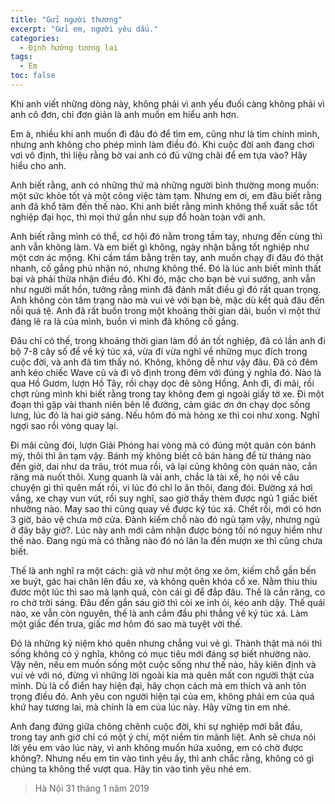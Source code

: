 ```yaml
---
title: "Gửi người thương"
excerpt: "Gửi em, người yêu dấu."
categories:
  - Định hướng tương lai
tags: 
  - Em
toc: false
---
```


Khi anh viết những dòng này, không phải vì anh yếu đuối càng không phải vì anh cô đơn, chỉ đơn giản là anh muốn em hiểu anh hơn.


Em à, nhiều khi anh muốn đi đâu đó để tìm em, cũng như là tìm chính mình, nhưng anh không cho phép mình làm điều đó. Khi cuộc đời anh đang chơi vơi vô định, thì liệu rằng bờ vai anh có đủ vững chãi để em tựa vào? Hãy hiểu cho anh.


Anh biết rằng, anh có những thứ mà những người bình thường mong muốn: một sức khỏe tốt và một công việc tàm tạm. Nhưng em ơi, em đâu biết rằng anh đã khổ tâm đến thế nào. Khi anh biết rằng mình không thể xuất sắc tốt nghiệp đại học, thì mọi thứ gần như sụp đổ hoàn toàn với anh.


Anh biết rằng mình có thể, cơ hội đó nằm trong tầm tay, nhưng đến cùng thì anh vẫn không làm. Và em biết gì không, ngày nhận bằng tốt nghiệp như một cơn ác mộng. Khi cầm tấm bằng trên tay, anh muốn chạy đi đâu đó thật nhanh, cố gắng phủ nhận nó, nhưng không thể. Đó là lúc anh biết mình thất bại và phải thừa nhận điều đó. Khi đó, mặc cho bạn bè vui sướng, anh vẫn như người mất hồn, tưởng rằng mình đã đánh mất điều gì đó rất quan trọng. Anh không còn tâm trạng nào mà vui vẻ với bạn bè, mặc dù kết quả đâu đến nỗi quá tệ. Anh đã rất buồn trong một khoảng thời gian dài, buồn vì một thứ đáng lẽ ra là của mình, buồn vì mình đã không cố gắng.


Đâu chỉ có thế, trong khoảng thời gian làm đồ án tốt nghiệp, đã có lần anh đi bộ 7-8 cây số để về ký túc xá, vừa đi vừa nghĩ về những mục đích trong cuộc đời, và anh đã tìm thấy nó. Không, không dễ như vậy đâu. Đã có đêm anh kéo chiếc Wave cũ và đi vô định trong đêm với đúng ý nghĩa đó. Nào là qua Hồ Gươm, lượn Hồ Tây, rồi chạy dọc đê sông Hồng. Anh đi, đi mãi, rồi chợt rùng mình khi biết rằng trong tay không đem gì ngoài giấy tờ xe. Đi một đoạn thì gặp vài thanh niên bên lề đường, cảm giác ơn ớn chạy dọc sống lưng, lúc đó là hai giờ sáng. Nếu hôm đó mà hỏng xe thì coi như xong. Nghĩ ngợi sao rồi vòng quay lại.


Đi mãi cũng đói, lượn Giải Phóng hai vòng mà có đúng một quán còn bánh mỳ, thôi thì ăn tạm vậy. Bánh mỳ không biết cô bán hàng để từ tháng nào đến giờ, dai như da trâu, trót mua rồi, vả lại cũng không còn quán nào, cắn răng mà nuốt thôi. Xung quanh là vài anh, chắc là tài xế, họ nói về câu chuyện gì thì quên mất rồi, vì lúc đó chỉ lo ăn thôi, đang đói. Đường xá hơi vắng, xe chạy vun vút, rồi suy nghĩ, sao giờ thấy thèm được ngủ 1 giấc biết nhường nào. May sao thì cũng quay về được ký túc xá. Chết rồi, mới có hơn 3 giờ, bảo vệ chưa mở cửa. Đành kiếm chỗ nào đó ngủ tạm vậy, nhưng ngủ ở đây bây giờ?. Lúc này anh mới cảm nhận được bóng tối nó nguy hiểm như thế nào. Đang ngủ mà có thằng nào đó nó lân la đến mượn xe thì cũng chưa biết.


Thế là anh nghĩ ra một cách: giả vờ như một ông xe ôm, kiếm chỗ gần bến xe buýt, gác hai chân lên đầu xe, và không quên khóa cổ xe. Nằm thiu thiu đươc một lúc thì sao mà lạnh quá, còn cái gì để đắp đâu. Thế là cắn răng, co ro chờ trời sáng. Đâu đến gần sáu giờ thì còi xe inh ỏi, kéo anh dậy. Thế quái nào, xe vẫn còn nguyên, thế là anh cắm đầu phi thẳng về ký túc xá. Làm một giấc đến trưa, giấc mơ hôm đó sao mà tuyệt vời thế.


Đó là những kỷ niệm khó quên nhưng chẳng vui vẻ gì. Thành thật mà nói thì sống không có ý nghĩa, không có mục tiêu mới đáng sợ biết nhường nào. Vậy nên, nếu em muốn sống một cuộc sống như thế nào, hãy kiên định và vui vẻ với nó, đừng vì những lời ngoài kia mà quên mất con người thật của mình. Dù là cổ điển hay hiện đại, hãy chọn cách mà em thích và anh tôn trọng điều đó. Anh yêu con người hiện tại của em, không phải em của quá khứ hay tương lai, mà chính là em của lúc này. Hãy vững tin em nhé.


Anh đang đứng giữa chông chênh cuộc đời, khi sự nghiệp mới bắt đầu, trong tay anh giờ chỉ có một ý chí, một niềm tin mãnh liệt. Anh sẽ chưa nói lời yêu em vào lúc này, vì anh không muốn hứa xuông, em có chờ được không?. Nhưng nếu em tin vào tình yêu ấy, thì anh chắc rằng, không có gì chúng ta không thể vượt qua. Hãy tin vào tình yêu nhé em.


> Hà Nội 31 tháng 1 năm 2019



